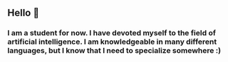 <h2>Hello 👋</h2>
<h3>I am a student for now. I have devoted myself to the field of artificial intelligence. I am knowledgeable in many different languages, but I know that I need to specialize somewhere :)</h3>
